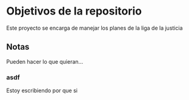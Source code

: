 # Objetivos de la repositorio

Este proyecto se encarga de manejar los planes de la liga de la justicia


## Notas
Pueden hacer lo que quieran...

### asdf
Estoy escribiendo por que si
